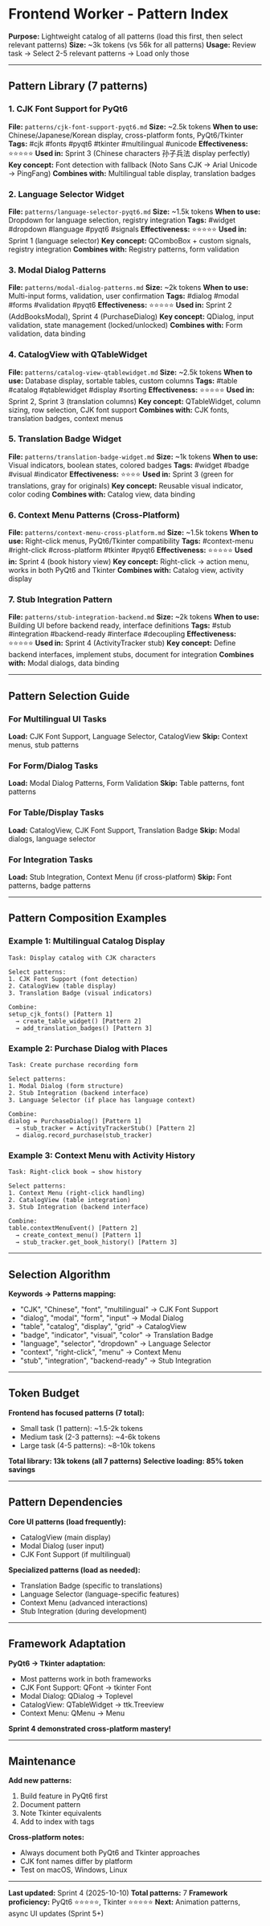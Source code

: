 # Frontend Worker - Pattern Index

**Purpose:** Lightweight catalog of all patterns (load this first, then select relevant patterns)
**Size:** ~3k tokens (vs 56k for all patterns)
**Usage:** Review task → Select 2-5 relevant patterns → Load only those

---

## Pattern Library (7 patterns)

### 1. CJK Font Support for PyQt6
**File:** `patterns/cjk-font-support-pyqt6.md`
**Size:** ~2.5k tokens
**When to use:** Chinese/Japanese/Korean display, cross-platform fonts, PyQt6/Tkinter
**Tags:** #cjk #fonts #pyqt6 #tkinter #multilingual #unicode
**Effectiveness:** ⭐⭐⭐⭐⭐
**Used in:** Sprint 3 (Chinese characters 孙子兵法 display perfectly)
**Key concept:** Font detection with fallback (Noto Sans CJK → Arial Unicode → PingFang)
**Combines with:** Multilingual table display, translation badges

### 2. Language Selector Widget
**File:** `patterns/language-selector-pyqt6.md`
**Size:** ~1.5k tokens
**When to use:** Dropdown for language selection, registry integration
**Tags:** #widget #dropdown #language #pyqt6 #signals
**Effectiveness:** ⭐⭐⭐⭐⭐
**Used in:** Sprint 1 (language selector)
**Key concept:** QComboBox + custom signals, registry integration
**Combines with:** Registry patterns, form validation

### 3. Modal Dialog Patterns
**File:** `patterns/modal-dialog-patterns.md`
**Size:** ~2k tokens
**When to use:** Multi-input forms, validation, user confirmation
**Tags:** #dialog #modal #forms #validation #pyqt6
**Effectiveness:** ⭐⭐⭐⭐⭐
**Used in:** Sprint 2 (AddBooksModal), Sprint 4 (PurchaseDialog)
**Key concept:** QDialog, input validation, state management (locked/unlocked)
**Combines with:** Form validation, data binding

### 4. CatalogView with QTableWidget
**File:** `patterns/catalog-view-qtablewidget.md`
**Size:** ~2.5k tokens
**When to use:** Database display, sortable tables, custom columns
**Tags:** #table #catalog #qtablewidget #display #sorting
**Effectiveness:** ⭐⭐⭐⭐⭐
**Used in:** Sprint 2, Sprint 3 (translation columns)
**Key concept:** QTableWidget, column sizing, row selection, CJK font support
**Combines with:** CJK fonts, translation badges, context menus

### 5. Translation Badge Widget
**File:** `patterns/translation-badge-widget.md`
**Size:** ~1k tokens
**When to use:** Visual indicators, boolean states, colored badges
**Tags:** #widget #badge #visual #indicator
**Effectiveness:** ⭐⭐⭐⭐
**Used in:** Sprint 3 (green for translations, gray for originals)
**Key concept:** Reusable visual indicator, color coding
**Combines with:** Catalog view, data binding

### 6. Context Menu Patterns (Cross-Platform)
**File:** `patterns/context-menu-cross-platform.md`
**Size:** ~1.5k tokens
**When to use:** Right-click menus, PyQt6/Tkinter compatibility
**Tags:** #context-menu #right-click #cross-platform #tkinter #pyqt6
**Effectiveness:** ⭐⭐⭐⭐⭐
**Used in:** Sprint 4 (book history view)
**Key concept:** Right-click → action menu, works in both PyQt6 and Tkinter
**Combines with:** Catalog view, activity display

### 7. Stub Integration Pattern
**File:** `patterns/stub-integration-backend.md`
**Size:** ~2k tokens
**When to use:** Building UI before backend ready, interface definitions
**Tags:** #stub #integration #backend-ready #interface #decoupling
**Effectiveness:** ⭐⭐⭐⭐⭐
**Used in:** Sprint 4 (ActivityTracker stub)
**Key concept:** Define backend interfaces, implement stubs, document for integration
**Combines with:** Modal dialogs, data binding

---

## Pattern Selection Guide

### For Multilingual UI Tasks
**Load:** CJK Font Support, Language Selector, CatalogView
**Skip:** Context menus, stub patterns

### For Form/Dialog Tasks
**Load:** Modal Dialog Patterns, Form Validation
**Skip:** Table patterns, font patterns

### For Table/Display Tasks
**Load:** CatalogView, CJK Font Support, Translation Badge
**Skip:** Modal dialogs, language selector

### For Integration Tasks
**Load:** Stub Integration, Context Menu (if cross-platform)
**Skip:** Font patterns, badge patterns

---

## Pattern Composition Examples

### Example 1: Multilingual Catalog Display
```
Task: Display catalog with CJK characters

Select patterns:
1. CJK Font Support (font detection)
2. CatalogView (table display)
3. Translation Badge (visual indicators)

Combine:
setup_cjk_fonts() [Pattern 1]
  → create_table_widget() [Pattern 2]
  → add_translation_badges() [Pattern 3]
```

### Example 2: Purchase Dialog with Places
```
Task: Create purchase recording form

Select patterns:
1. Modal Dialog (form structure)
2. Stub Integration (backend interface)
3. Language Selector (if place has language context)

Combine:
dialog = PurchaseDialog() [Pattern 1]
  → stub_tracker = ActivityTrackerStub() [Pattern 2]
  → dialog.record_purchase(stub_tracker)
```

### Example 3: Context Menu with Activity History
```
Task: Right-click book → show history

Select patterns:
1. Context Menu (right-click handling)
2. CatalogView (table integration)
3. Stub Integration (backend interface)

Combine:
table.contextMenuEvent() [Pattern 2]
  → create_context_menu() [Pattern 1]
  → stub_tracker.get_book_history() [Pattern 3]
```

---

## Selection Algorithm

**Keywords → Patterns mapping:**
- "CJK", "Chinese", "font", "multilingual" → CJK Font Support
- "dialog", "modal", "form", "input" → Modal Dialog
- "table", "catalog", "display", "grid" → CatalogView
- "badge", "indicator", "visual", "color" → Translation Badge
- "language", "selector", "dropdown" → Language Selector
- "context", "right-click", "menu" → Context Menu
- "stub", "integration", "backend-ready" → Stub Integration

---

## Token Budget

**Frontend has focused patterns (7 total):**
- Small task (1 pattern): ~1.5-2k tokens
- Medium task (2-3 patterns): ~4-6k tokens
- Large task (4-5 patterns): ~8-10k tokens

**Total library: 13k tokens (all 7 patterns)**
**Selective loading: 85% token savings**

---

## Pattern Dependencies

**Core UI patterns (load frequently):**
- CatalogView (main display)
- Modal Dialog (user input)
- CJK Font Support (if multilingual)

**Specialized patterns (load as needed):**
- Translation Badge (specific to translations)
- Language Selector (language-specific features)
- Context Menu (advanced interactions)
- Stub Integration (during development)

---

## Framework Adaptation

**PyQt6 → Tkinter adaptation:**
- Most patterns work in both frameworks
- CJK Font Support: QFont → tkinter Font
- Modal Dialog: QDialog → Toplevel
- CatalogView: QTableWidget → ttk.Treeview
- Context Menu: QMenu → Menu

**Sprint 4 demonstrated cross-platform mastery!**

---

## Maintenance

**Add new patterns:**
1. Build feature in PyQt6 first
2. Document pattern
3. Note Tkinter equivalents
4. Add to index with tags

**Cross-platform notes:**
- Always document both PyQt6 and Tkinter approaches
- CJK font names differ by platform
- Test on macOS, Windows, Linux

---

**Last updated:** Sprint 4 (2025-10-10)
**Total patterns:** 7
**Framework proficiency:** PyQt6 ⭐⭐⭐⭐⭐, Tkinter ⭐⭐⭐⭐⭐
**Next:** Animation patterns, async UI updates (Sprint 5+)
